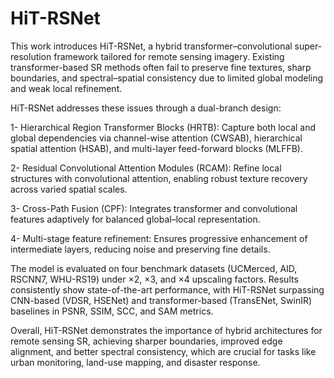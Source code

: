 # HiT-RSNet
This work introduces HiT-RSNet, a hybrid transformer–convolutional super-resolution framework tailored for remote sensing imagery. Existing transformer-based SR methods often fail to preserve fine textures, sharp boundaries, and spectral–spatial consistency due to limited global modeling and weak local refinement.

HiT-RSNet addresses these issues through a dual-branch design:

1- Hierarchical Region Transformer Blocks (HRTB): Capture both local and global dependencies via channel-wise attention (CWSAB), hierarchical spatial attention (HSAB), and multi-layer feed-forward blocks (MLFFB).

2- Residual Convolutional Attention Modules (RCAM): Refine local structures with convolutional attention, enabling robust texture recovery across varied spatial scales.

3- Cross-Path Fusion (CPF): Integrates transformer and convolutional features adaptively for balanced global–local representation.

4- Multi-stage feature refinement: Ensures progressive enhancement of intermediate layers, reducing noise and preserving fine details.

The model is evaluated on four benchmark datasets (UCMerced, AID, RSCNN7, WHU-RS19) under ×2, ×3, and ×4 upscaling factors. Results consistently show state-of-the-art performance, with HiT-RSNet surpassing CNN-based (VDSR, HSENet) and transformer-based (TransENet, SwinIR) baselines in PSNR, SSIM, SCC, and SAM metrics.

Overall, HiT-RSNet demonstrates the importance of hybrid architectures for remote sensing SR, achieving sharper boundaries, improved edge alignment, and better spectral consistency, which are crucial for tasks like urban monitoring, land-use mapping, and disaster response.
